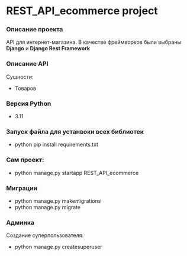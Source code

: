 # REST_API_ecommerce project
### Описание проекта
API для интернет-магазина. В качестве фреймворков были выбраны **Django** и **Django Rest Framework**

### Описание API
Сущности:
  * Товаров
### Версия Python 
* 3.11 <br>
### Запуск файла для устанвоки всех библиотек
* python pip install requirements.txt
### Сам проект:
* python manage.py startapp REST_API_ecommerce
### Миграции
* python manage.py makemigrations <br>
* python manage.py migrate

### Админка
Создание суперпользователя: <br> 
* python manage.py createsuperuser